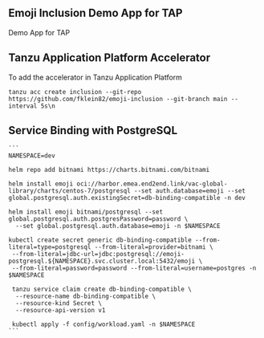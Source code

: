 ## Emoji Inclusion Demo App for TAP

Demo App for TAP


## Tanzu Application Platform Accelerator

To add the accelerator in Tanzu Application Platform

~~~
tanzu acc create inclusion --git-repo https://github.com/fklein82/emoji-inclusion --git-branch main --interval 5s\n
~~~

## Service Binding with PostgreSQL

~~~
```
NAMESPACE=dev

helm repo add bitnami https://charts.bitnami.com/bitnami

helm install emoji oci://harbor.emea.end2end.link/vac-global-library/charts/centos-7/postgresql --set auth.database=emoji --set global.postgresql.auth.existingSecret=db-binding-compatible -n dev

helm install emoji bitnami/postgresql --set global.postgresql.auth.postgresPassword=password \
  --set global.postgresql.auth.database=emoji -n $NAMESPACE

kubectl create secret generic db-binding-compatible --from-literal=type=postgresql --from-literal=provider=bitnami \
 --from-literal=jdbc-url=jdbc:postgresql://emoji-postgresql.${NAMESPACE}.svc.cluster.local:5432/emoji \
 --from-literal=password=password --from-literal=username=postgres -n $NAMESPACE
 
 tanzu service claim create db-binding-compatible \
  --resource-name db-binding-compatible \
  --resource-kind Secret \
  --resource-api-version v1
 
 kubectl apply -f config/workload.yaml -n $NAMESPACE
```
~~~